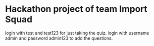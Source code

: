 # Hackathon project of team Import Squad

login with test and test123 for just taking the quiz.
login with username admin and password admin123 to add the questions.


